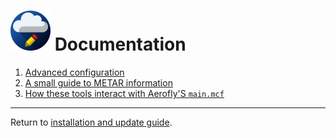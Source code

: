 ![](./favicon-64x64.png) Documentation
======================================

1. [Advanced configuration](configuration.md)
1. [A small guide to METAR information](metar.md)
1. [How these tools interact with Aerofly'S `main.mcf`](aerofly-config.md)

---

Return to [installation and update guide](../README.md).
